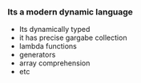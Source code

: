 ### Its a modern dynamic language

* Its dynamically typed
* it has precise gargabe collection
* lambda functions
* generators
* array comprehension
* etc

